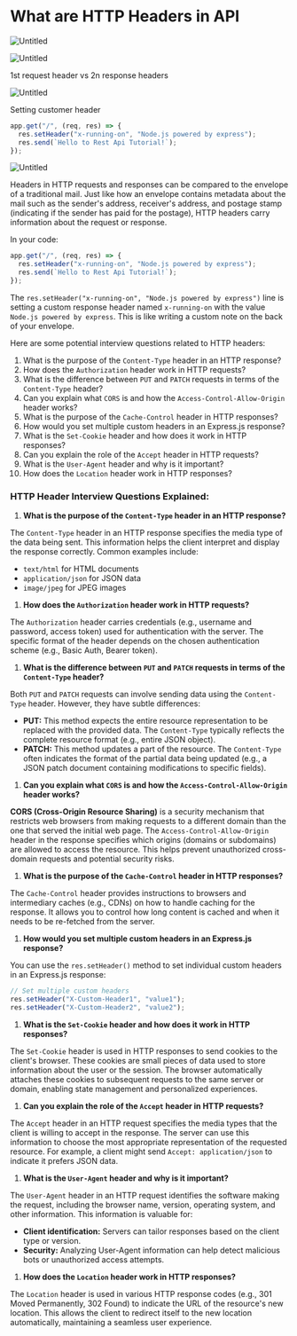 # What are HTTP Headers in API

![Untitled](https://prod-files-secure.s3.us-west-2.amazonaws.com/21748c7e-09fb-4d2d-b1f8-06b9ee47f39c/be310465-55ce-480f-8f0c-f821967a652f/Untitled.png)

![Untitled](https://prod-files-secure.s3.us-west-2.amazonaws.com/21748c7e-09fb-4d2d-b1f8-06b9ee47f39c/e80f1d88-9c1f-4e6a-8081-003aa8bb1c23/Untitled.png)

1st request header vs 2n response headers

![Untitled](https://prod-files-secure.s3.us-west-2.amazonaws.com/21748c7e-09fb-4d2d-b1f8-06b9ee47f39c/f8dd9f45-152b-4550-b318-6fa49f571e1c/Untitled.png)

Setting customer header

```jsx
app.get("/", (req, res) => {
  res.setHeader("x-running-on", "Node.js powered by express");
  res.send(`Hello to Rest Api Tutorial!`);
});
```

![Untitled](https://prod-files-secure.s3.us-west-2.amazonaws.com/21748c7e-09fb-4d2d-b1f8-06b9ee47f39c/2508ba70-8b36-49c7-9627-fa629c1ff017/Untitled.png)

Headers in HTTP requests and responses can be compared to the envelope of a traditional mail. Just like how an envelope contains metadata about the mail such as the sender's address, receiver's address, and postage stamp (indicating if the sender has paid for the postage), HTTP headers carry information about the request or response.

In your code:

```jsx
app.get("/", (req, res) => {
  res.setHeader("x-running-on", "Node.js powered by express");
  res.send(`Hello to Rest Api Tutorial!`);
});
```

The `res.setHeader("x-running-on", "Node.js powered by express")` line is setting a custom response header named `x-running-on` with the value `Node.js powered by express`. This is like writing a custom note on the back of your envelope.

Here are some potential interview questions related to HTTP headers:

1. What is the purpose of the `Content-Type` header in an HTTP response?
2. How does the `Authorization` header work in HTTP requests?
3. What is the difference between `PUT` and `PATCH` requests in terms of the `Content-Type` header?
4. Can you explain what `CORS` is and how the `Access-Control-Allow-Origin` header works?
5. What is the purpose of the `Cache-Control` header in HTTP responses?
6. How would you set multiple custom headers in an Express.js response?
7. What is the `Set-Cookie` header and how does it work in HTTP responses?
8. Can you explain the role of the `Accept` header in HTTP requests?
9. What is the `User-Agent` header and why is it important?
10. How does the `Location` header work in HTTP responses?

### HTTP Header Interview Questions Explained:

1. **What is the purpose of the `Content-Type` header in an HTTP response?**

The `Content-Type` header in an HTTP response specifies the media type of the data being sent. This information helps the client interpret and display the response correctly. Common examples include:

* `text/html` for HTML documents
* `application/json` for JSON data
* `image/jpeg` for JPEG images

1. **How does the `Authorization` header work in HTTP requests?**

The `Authorization` header carries credentials (e.g., username and password, access token) used for authentication with the server. The specific format of the header depends on the chosen authentication scheme (e.g., Basic Auth, Bearer token).

1. **What is the difference between `PUT` and `PATCH` requests in terms of the `Content-Type` header?**

Both `PUT` and `PATCH` requests can involve sending data using the `Content-Type` header. However, they have subtle differences:

* **PUT:** This method expects the entire resource representation to be replaced with the provided data. The `Content-Type` typically reflects the complete resource format (e.g., entire JSON object).
* **PATCH:** This method updates a part of the resource. The `Content-Type` often indicates the format of the partial data being updated (e.g., a JSON patch document containing modifications to specific fields).

1. **Can you explain what `CORS` is and how the `Access-Control-Allow-Origin` header works?**

**CORS (Cross-Origin Resource Sharing)** is a security mechanism that restricts web browsers from making requests to a different domain than the one that served the initial web page. The `Access-Control-Allow-Origin` header in the response specifies which origins (domains or subdomains) are allowed to access the resource. This helps prevent unauthorized cross-domain requests and potential security risks.

1. **What is the purpose of the `Cache-Control` header in HTTP responses?**

The `Cache-Control` header provides instructions to browsers and intermediary caches (e.g., CDNs) on how to handle caching for the response. It allows you to control how long content is cached and when it needs to be re-fetched from the server.

1. **How would you set multiple custom headers in an Express.js response?**

You can use the `res.setHeader()` method to set individual custom headers in an Express.js response:

```jsx
// Set multiple custom headers
res.setHeader("X-Custom-Header1", "value1");
res.setHeader("X-Custom-Header2", "value2");
```

1. **What is the `Set-Cookie` header and how does it work in HTTP responses?**

The `Set-Cookie` header is used in HTTP responses to send cookies to the client's browser. These cookies are small pieces of data used to store information about the user or the session. The browser automatically attaches these cookies to subsequent requests to the same server or domain, enabling state management and personalized experiences.

1. **Can you explain the role of the `Accept` header in HTTP requests?**

The `Accept` header in an HTTP request specifies the media types that the client is willing to accept in the response. The server can use this information to choose the most appropriate representation of the requested resource. For example, a client might send `Accept: application/json` to indicate it prefers JSON data.

1. **What is the `User-Agent` header and why is it important?**

The `User-Agent` header in an HTTP request identifies the software making the request, including the browser name, version, operating system, and other information. This information is valuable for:

* **Client identification:** Servers can tailor responses based on the client type or version.
* **Security:** Analyzing User-Agent information can help detect malicious bots or unauthorized access attempts.

1. **How does the `Location` header work in HTTP responses?**

The `Location` header is used in various HTTP response codes (e.g., 301 Moved Permanently, 302 Found) to indicate the URL of the resource's new location. This allows the client to redirect itself to the new location automatically, maintaining a seamless user experience.
